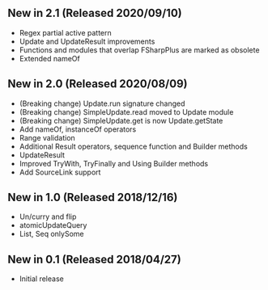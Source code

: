 ## New in 2.1 (Released 2020/09/10)
* Regex partial active pattern
* Update and UpdateResult improvements
* Functions and modules that overlap FSharpPlus are marked as obsolete
* Extended nameOf

## New in 2.0 (Released 2020/08/09)
* (Breaking change) Update.run signature changed
* (Breaking change) SimpleUpdate.read moved to Update module
* (Breaking change) SimpleUpdate.get is now Update.getState
* Add nameOf, instanceOf operators
* Range validation
* Additional Result operators, sequence function and Builder methods
* UpdateResult
* Improved TryWith, TryFinally and Using Builder methods
* Add SourceLink support

## New in 1.0 (Released 2018/12/16)
* Un/curry and flip
* atomicUpdateQuery
* List, Seq onlySome

## New in 0.1 (Released 2018/04/27)
* Initial release
